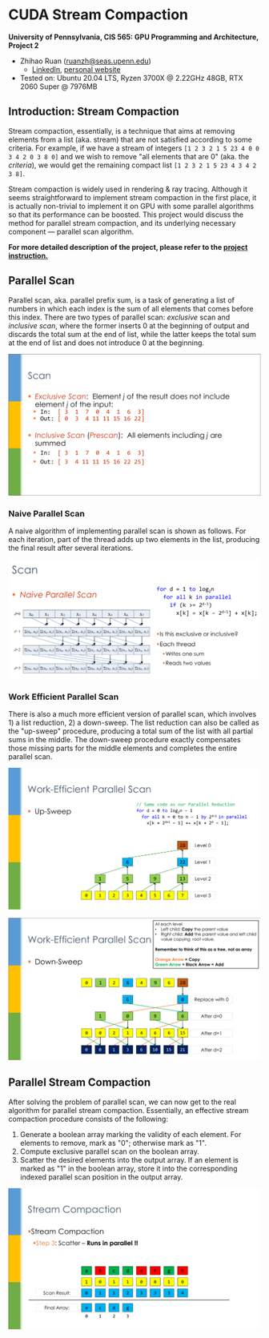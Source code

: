 CUDA Stream Compaction
======================

**University of Pennsylvania, CIS 565: GPU Programming and Architecture, Project 2**

* Zhihao Ruan (ruanzh@seas.upenn.edu)
  * [LinkedIn](https://www.linkedin.com/in/zhihao-ruan-29b29a13a/), [personal website](https://zhihaoruan.xyz/)
* Tested on: Ubuntu 20.04 LTS, Ryzen 3700X @ 2.22GHz 48GB, RTX 2060 Super @ 7976MB

## Introduction: Stream Compaction
Stream compaction, essentially, is a technique that aims at removing elements from a list (aka. stream) that are not satisfied according to some criteria. For example, if we have a stream of integers `[1 2 3 2 1 5 23 4 0 0 3 4 2 0 3 8 0]` and we wish to remove "all elements that are 0" (aka. the *criteria*), we would get the remaining compact list `[1 2 3 2 1 5 23 4 3 4 2 3 8]`.

Stream compaction is widely used in rendering & ray tracing. Although it seems straightforward to implement stream compaction in the first place, it is actually non-trivial to implement it on GPU with some parallel algorithms so that its performance can be boosted. This project would discuss the method for parallel stream compaction, and its underlying necessary component &mdash; parallel scan algorithm.

**For more detailed description of the project, please refer to the [project instruction.](INSTRUCTION.md)**

## Parallel Scan
Parallel scan, aka. parallel prefix sum, is a task of generating a list of numbers in which each index is the sum of all elements that comes before this index. There are two types of parallel scan: *exclusive* scan and *inclusive scan*, where the former inserts 0 at the beginning of output and discards the total sum at the end of list, while the latter keeps the total sum at the end of list and does not introduce 0 at the beginning.

![](img/scan_inclusive_exclusive.png)

### Naive Parallel Scan
A naive algorithm of implementing parallel scan is shown as follows. For each iteration, part of the thread adds up two elements in the list, producing the final result after several iterations.

![](img/naive_scan.png)

### Work Efficient Parallel Scan
There is also a much more efficient version of parallel scan, which involves 1) a list reduction, 2) a down-sweep. The list reduction can also be called as the "up-sweep" procedure, producing a total sum of the list with all partial sums in the middle. The down-sweep procedure exactly compensates those missing parts for the middle elements and completes the entire parallel scan.

![](img/upsweep.png)

![](img/downsweep.png)

## Parallel Stream Compaction
After solving the problem of parallel scan, we can now get to the real algorithm for parallel stream compaction. Essentially, an effective stream compaction procedure consists of the following:
1. Generate a boolean array marking the validity of each element. For elements to remove, mark as "0"; otherwise mark as "1".
2. Compute exclusive parallel scan on the boolean array.
3. Scatter the desired elements into the output array. If an element is marked as "1" in the boolean array, store it into the corresponding indexed parallel scan position in the output array.

![](img/stream_compaction.png)

